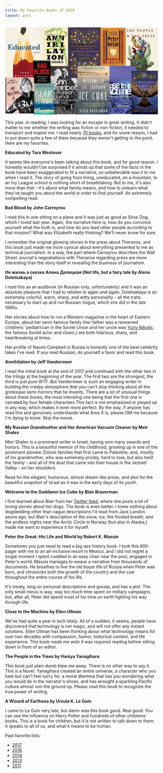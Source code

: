 ```yaml
---
title: My Favorite Books of 2018
layout: post
---
```


<meta name="twitter:card" content="summary" />
<meta name="twitter:creator" content="@vboykis" />
<meta property="og:url" content="" />
<meta property="og:title" content="My favorite books of 2018" />
<meta property="og:description" content="I looked for an escape in literature and found the truth." />
<meta name="twitter:image" content="https://raw.githubusercontent.com/vkblog/vkblog.github.io/master/public/img/2018books.png">


![books](https://raw.githubusercontent.com/vkblog/vkblog.github.io/master/public/img/2018books.png)

This year, in reading, I was looking for an escape in great writing. It didn't matter to me whether the writing was fiction or non-fiction, it needed to transport and inspire me. I read nearly [70 books](https://www.goodreads.com/user_challenges/10558350), and for some reason, I had to put down quite a few of them because they weren't getting to the point. Here are my favorites.   

**Educated by Tara Westover** 

It seems like everyone's been talking about this book, and for good reason. I honestly wouldn't be surprised if it winds up that some of the facts in the book have been exaggerated to fit a narrative, so unbelievable was it to me when I read it. The story of going from living, uneducated, on a mountain, to an Ivy League school is nothing short of breathtaking. But to me, it's also more than that - it's about what family means, and how to unlearn what they've taught you about the world in order to find yourself. An extremely compelling read. 

**Bad Blood by John Carreyrou** 

I read this in one sitting on a plane and it was just as good as Shoe Dog, which I loved last year. Again, the narrative here is, how do you convince yourself what the truth is, and how do you lead other people according to that mission? What was Elizabeth really thinking? We'll never know for sure. 

I remember the original glowing stories in the press about Theranos, and this book just made me more cynical about everything presented to me as technical journalism. In a way, the part where Carreyrou describes the Wall Street Journal's negoatiations with Theranos regarding press are more interesting than the story itself in revealing the business of journalism. 

**Не жизнь а сказка Алена Долецкая (Not life, but a fairy tale by Alena Doletsakaya)**

I read this as an audibook (in Russian only, unfortunately) and it was an absolute pleasure that I had to relisten to again and again. Doletsakaya is an extremely colorful, warm, sharp, and witty personality - all the traits necessary to start up and run Russian Vogue, which she did in the late 1990s. 

Her stories about how to run a Western magazine in the heart of Eastern Europe, about her semi-famous family (her father was a renowned childrens' pediatrician in the Soviet Union and her uncle was [Yuriy Nikulin](https://en.wikipedia.org/wiki/Yuri_Nikulin), the famous Soviet actor and clown,) are both hilarious, sharp, and heartbreaking at times. 

Her profile of Naomi Campbell in Russia is honestly one of the best celebrity takes I've read. If you read Russian, do yourself a favor and read this book.  

**Annihilation by Jeff Vandermeer**

I read the initial book at the end of 2017 and continued with the other two in the trilogy at the beginning of the year. The first two are the strongest, the third is just pure WTF. But Vandermeer is such an engaging writer in building the creepy atmosphere that you can't stop thinking about all the grotesque semi-horrors that he invents. There are a lot of unusual things about these books, the most intersting one being that the first one is narrated by four female characters.This fact is not emphasized or played up in any way, which makes it even more perfect. By the way, if anyone has read this and genuinely understands what Area X is, please DM me because I'm dying to know. Skip the movie. 

**My Russian Grandmother and Her American Vacuum Cleaner by Meir Shalev**

Meir Shalev is a prominent writer in Israel, having won many awards and honors. This is a beautiful memoir of his childhood, growing up in one of the prominent pioneer Zionist families that first came to Palestine, and, mostly, of his grandmother, who was extremely prickly, hard to love, but also held the family - and all of the dust that came into their house in the Jezreel Valley - on her shoulders. 

Read for the elegant, humorous, almost dream-like prose, and also for the beautiful snapshot of Israel as it was in the early days of its youth. 

**Welcome to the Goddamn Ice Cube by Blair Braverman**

I first learned about Blair from her [Twitter feed](https://twitter.com/BlairBraverman), where she posts a lot of loving stories about her dogs. The book is even better. I knew nothing about dogsledding other than vague descriptions I'd read from Jack London aeons ago, but Blair's description of the snow, ice, the frosted breath, and the endless nights near the Arctic Circle in Norway (but also in Alaska,) made me want to experience it for myself. 


**Peter the Great: His Life and World by Robert K. Massie**

Sometimes you just need to read a big-ass history book. I took this 900-pager with me to an all-inclusive resort in Mexico, and I did not regret a single moment I spent cuddled in an easy chair near the pool, engaged in Peter's world. Massie manages to weave a narrative from thousands of documents. He breathes to live the old boyar life of Russia when Peter was born, and chronicles both the growth of the country and the czar throughout the entire course of his life. 

It's meaty, long on personal descriptions and gossip, and has a plot. The only small minus is way, way too much time spent on military campaigns, but, after all, Peter did spend most of his time on earth fighting his way through life. 


**Close to the Machine by Ellen Ullman**

We've had quite a year in tech lately. All of a sudden, it seems, people have discovered that technology is not magic, and will not offer any instant solutions. Ellen Ullman has been thinking about what technology means for over two decades with compassion, humor, historical context, and life experience. This book made me wish it was required reading before sitting down in front of an editor. 

**The People in the Trees by Haniya Yanagihara**

This book just plain dumb blew me away. There is no other way to say it. This is a Novel. Yanagihara created an entire universe, a character who you hate but can't feel sorry for, a moral dilemma that has you wondering what you would do in the narrator's shoes, and has wrought a sparkling Pacific culture almost rom the ground up.  Please read this book to recognize the true power of wriitng. 


**A Wizard of Earthsea by Ursula K. Le Guin**

I came to Le Guin very late, but damn was this book good. Real good. You can see the influence on Harry Potter and hundreds of other childrens' books. This is a book for children, but it is not written to talk down to them. It speaks to all of us, and what it means to be human. 



Past favorite lists: 

+ [2017](http://blog.vickiboykis.com/2018/01/02/favorite-books/)
+ [2016](http://blog.vickiboykis.com/2016/12/26/books-of-2016/)
+ [2014](http://blog.vickiboykis.com/2015/01/my-favorite-books-of-2014/)
+ [2013](http://blog.vickiboykis.com/2013/12/my-favorite-books-of-2013/)
+ [2011](http://blog.vickiboykis.com/2012/01/the-best-books-i-read-in-2011/)
